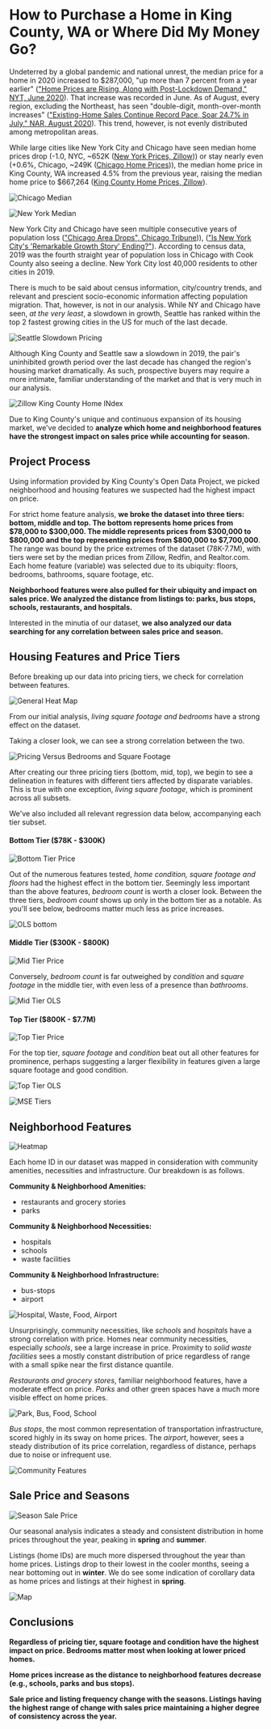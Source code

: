 # How to Purchase a Home in King County, WA or Where Did My Money Go?

Undeterred by a global pandemic and national unrest, the median price for a home in 2020 increased to $287,000, "up more than 7 percent from a year earlier" (["Home Prices are Rising, Along with Post-Lockdown Demand," NYT, June 2020](https://www.nytimes.com/2020/06/05/your-money/houses-prices-coronavirus.html)). That increase was recorded in June. As of August, every region, excluding the Northeast, has seen "double-digit, month-over-month increases" (["Existing-Home Sales Continue Record Pace, Soar 24.7% in July," NAR, August 2020](https://www.nar.realtor/newsroom/existing-home-sales-continue-record-pace-soar-24-7-in-july)). This trend, however, is not evenly distributed among metropolitan areas.

While large cities like New York City and Chicago have seen median home prices drop (-1.0, NYC, ~652K ([New York Prices, Zillow](https://www.zillow.com/new-york-ny/home-values/))) or stay nearly even (+0.6%, Chicago, ~249K ([Chicago Home Prices](https://www.zillow.com/chicago-il/home-values/))), the median home price in King County, WA increased 4.5% from the previous year, raising the median home price to $667,264 ([King County Home Prices, Zillow](https://www.zillow.com/king-county-wa/home-values/)).

![Chicago Median](images/2020/09/chicago-median.png)

![New York Median](images/2020/09/new-york-median.png)

New York City and Chicago have seen multiple consecutive years of population loss (["Chicago Area Drops", Chicago Tribune](https://www.chicagotribune.com/news/ct-met-census-chicago-cook-county-population-decline-20190408-story.html))), (["Is New York City's 'Remarkable Growth Story' Ending?"](https://www.nytimes.com/2019/04/18/nyregion/new-york-city-population.html)). According to census data, 2019 was the fourth straight year of population loss in Chicago with Cook County also seeing a decline. New York City lost 40,000 residents to other cities in 2019.

There is much to be said about census information, city/country trends, and relevant and prescient socio-economic information affecting population migration. That, however, is not in our analysis. While NY and Chicago have seen, _at the very least_, a slowdown in growth, Seattle has ranked within the top 2 fastest growing cities in the US for much of the last decade.

![Seattle Slowdown Pricing](images/2020/09/seattle-slowdown-pricing.png)

Although King County and Seattle saw a slowdown in 2019, the pair's uninhibited growth period over the last decade has changed the region's housing market dramatically. As such, prospective buyers may require a more intimate, familiar understanding of the market and that is very much in our analysis.

![Zillow King County Home INdex](images/2020/09/zillow-king-county-home-index.png)

Due to King County's unique and continuous expansion of its housing market, we've decided to **analyze which home and neighborhood features have the strongest impact on sales price while accounting for season.**

## Project Process

Using information provided by King County's Open Data Project, we picked neighborhood and housing features we suspected had the highest impact on price.

For strict home feature analysis, **we broke the dataset into three tiers: bottom, middle and top. The bottom represents home prices from $78,000 to $300,000. The middle represents prices from $300,000 to $800,000 and the top  representing prices from $800,000 to $7,700,000**. The range was bound by the price extremes of the dataset (78K-7.7M), with tiers were set by the median prices from Zillow, Redfin, and Realtor.com. Each home feature (variable) was selected due to its ubiquity: floors, bedrooms, bathrooms, square footage, etc.

**Neighborhood features were also pulled for their ubiquity and impact on sales price. We analyzed the distance from listings to: parks, bus stops, schools, restaurants, and hospitals.**

Interested in the minutia of our dataset, **we also analyzed our data searching for any correlation between sales price and season.**

## Housing Features and Price Tiers

Before breaking up our data into pricing tiers, we check for correlation between features.

![General Heat Map](images/2020/09/general-heat-map.png)

From our initial analysis, _living square footage and bedrooms_ have a strong effect on the dataset.

Taking a closer look, we can see a strong correlation between the two.

![Pricing Versus Bedrooms and Square Footage](images/2020/09/pricing-versus-bedrooms-and-square-footage.png)

After creating our three pricing tiers (bottom, mid, top), we begin to see a delineation in features with different tiers affected by disparate variables. This is true with one exception, _living square footage_, which is prominent across all subsets.

We've also included all relevant regression data below, accompanying each tier subset.

#### Bottom Tier ($78K - $300K)

![Bottom Tier Price](images/2020/09/bottom-tier-price.png)

Out of the numerous features tested, _home condition, square footage and floors_ had the highest effect in the bottom tier. Seemingly less important than the above features, _bedroom count_ is worth a closer look. Between the three tiers,  _bedroom count_ shows up only in the bottom tier as a notable. As you'll see below, bedrooms matter much less as price increases.

![OLS bottom](images/2020/09/ols-bottom.png)

#### Middle Tier ($300K - $800K)

![Mid Tier Price](images/2020/09/mid-tier-price.png)

Conversely, _bedroom count_ is far outweighed by _condition_ and _square footage_ in the middle tier, with even less of a presence than _bathrooms_.

![Mid Tier OLS](images/2020/09/mid-tier-ols.png)

#### Top Tier ($800K - $7.7M)

![Top Tier Price](images/2020/09/top-tier-price.png)

For the top tier, _square footage_ and _condition_ beat out all other features for prominence, perhaps suggesting a larger flexibility in features given a large square footage and good condition.

![Top Tier OLS](images/2020/09/top-tier-ols.png)



![MSE Tiers](images/2020/09/mse-tiers.png)

## Neighborhood Features

![Heatmap](images/2020/09/heatmap.png)

Each home ID in our dataset was mapped in consideration with community amenities, necessities and infrastructure. Our breakdown is as follows.

**Community & Neighborhood Amenities:**

- restaurants and grocery stories
- parks

**Community & Neighborhood Necessities:**

- hospitals
- schools
- waste facilities

**Community & Neighborhood Infrastructure:**

- bus-stops
- airport

![Hospital, Waste, Food, Airport](images/2020/09/hospital-waste-food-airport.png)

Unsurprisingly, community necessities, like _schools_ and _hospitals_ have a strong correlation with price. Homes near community necessities, especially _schools_, see a large increase in price. Proximity to _solid waste facilities_ sees a mostly constant distribution of price regardless of range with a small spike near the first distance quantile.

_Restaurants and grocery stores_, familiar neighborhood features, have a moderate effect on price. _Parks_ and other green spaces  have a much more visible effect on home prices.  

![Park, Bus, Food, School](images/2020/09/park-bus-food-school.png)

_Bus stops_, the most common representation of transportation infrastructure, scored highly in its sway on home prices. The _airport_, however, sees a steady distribution of its price correlation, regardless of distance, perhaps due to noise or infrequent use.

![Community Features](images/2020/09/community-features.png)


## Sale Price and Seasons

![Season Sale Price](images/2020/09/season-sale-price.png)

Our seasonal analysis indicates a steady and consistent distribution in home prices throughout the year, peaking in **spring** and **summer**.

Listings (home IDs) are much more dispersed throughout the year than home prices. Listings drop to their lowest in the cooler months, seeing a near bottoming out in **winter**. We do see some indication of corollary data as home prices and listings at their highest in **spring**.

![Map ](images/2020/09/map.png)


## Conclusions

**Regardless of pricing tier, square footage and condition have the highest impact on price. Bedrooms matter most when looking at lower priced homes.**

**Home prices increase as the distance to neighborhood features decrease (e.g., schools, parks and bus stops).**

**Sale price and listing frequency change with the seasons. Listings having the highest range of change with sales price maintaining a higher degree of consistency across the year.**
